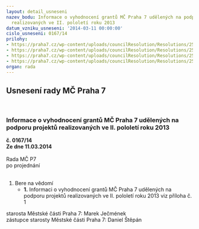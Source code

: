```yaml
---
layout: detail_usneseni
nazev_bodu: Informace o vyhodnocení grantů MČ Praha 7 udělených na podporu projektů
  realizovaných ve II. pololetí roku 2013
datum_vzniku_usneseni: '2014-03-11 00:00:00'
cislo_usneseni: 0167/14
prilohy:
- https://praha7.cz/wp-content/uploads/councilResolution/Resolutions/25214/11-14-zaverecna_zprava_o_cerpani_grantu_mc_p7_obecne_2013.pdf
- https://praha7.cz/wp-content/uploads/councilResolution/Resolutions/25214/11-14-usneseni_zmc_60_13_udelene_granty_2013.doc
- https://praha7.cz/wp-content/uploads/councilResolution/Resolutions/25214/11-14-udeleni_obecnych_grantu_2013_priloha_c_1_zmc_praha_7_schvalene_zmc.pdf
- https://praha7.cz/wp-content/uploads/councilResolution/Resolutions/25214/11-14-usneseni_zmc_vyporadani_nevyuzitych_fin_prostredku_granty_2013.doc
organ: rada
---
```

<div id="ucUsn_pList" class="usn">
	<span><h2>Usnesení rady MČ Praha 7 </h2>
<br></span><div class="standBody">
<span><h3>Informace o vyhodnocení grantů MČ Praha 7 udělených na podporu projektů realizovaných ve II. pololetí roku 2013</h3></span><div class="center">
		<strong>č. 0167/14</strong><br>
	</div>
<div class="center">
		<strong>Ze dne 11.03.2014</strong><br><br>
	</div>Rada MČ P7<br> po projednání<br><br><ol><li>Bere na vědomí<ul><li>
<strong>1.</strong> Informaci o vyhodnocení grantů MČ Praha 7 udělených na podporu projektů realizovaných ve II. pololetí roku 2013 viz příloha č. 1</li></ul>
</li></ol>starosta Městské části Praha 7: Marek Ječmének<br>zástupce starosty Městské části Praha 7: Daniel Štěpán 
</div>
</div>
